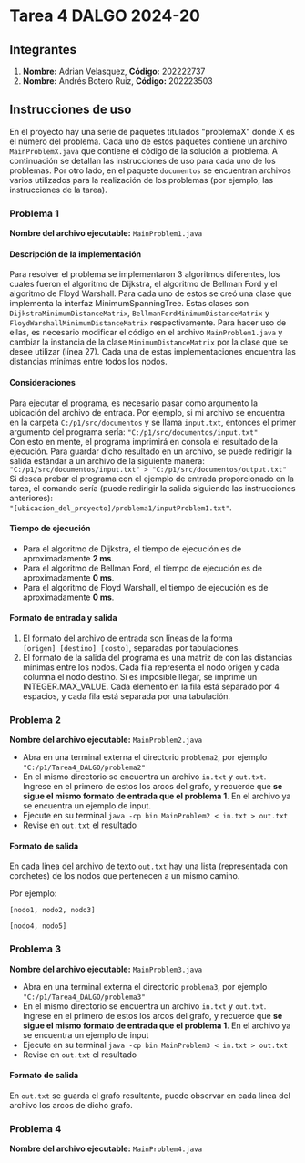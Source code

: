 # Tarea 4 DALGO 2024-20
## Integrantes
1) **Nombre:** Adrian Velasquez, **Código:** 202222737
2) **Nombre:** Andrés Botero Ruiz, **Código:** 202223503

## Instrucciones de uso
En el proyecto hay una serie de paquetes titulados "problemaX" donde X es el número del problema. Cada uno de estos
paquetes contiene un archivo `MainProblemX.java` que contiene el código de la solución al problema. A continuación se
detallan las instrucciones de uso para cada uno de los problemas. Por otro lado, en el paquete `documentos` se 
encuentran archivos varios utilizados para la realización de los problemas (por ejemplo, las instrucciones de la tarea). 

### Problema 1
**Nombre del archivo ejecutable:** `MainProblem1.java`
#### Descripción de la implementación
Para resolver el problema se implementaron 3 algoritmos diferentes, los cuales fueron
el algoritmo de Dijkstra, el algoritmo de Bellman Ford y el algoritmo de Floyd Warshall. Para cada uno de estos
se creó una clase que implementa la interfaz MinimumSpanningTree. Estas clases son `DijkstraMinimumDistanceMatrix`,
`BellmanFordMinimumDistanceMatrix` y `FloydWarshallMinimumDistanceMatrix` respectivamente. Para hacer uso de ellas, es necesario modificar
el código en el archivo `MainProblem1.java` y cambiar la instancia de la clase `MinimumDistanceMatrix` por la clase
que se desee utilizar (línea 27). Cada una de estas implementaciones encuentra las distancias mínimas entre todos los nodos.
#### Consideraciones
Para ejecutar el programa, es necesario pasar como argumento la ubicación del archivo de entrada.
Por ejemplo, si mi archivo se encuentra en la carpeta `C:/p1/src/documentos` y se llama `input.txt`, entonces el 
primer argumento del programa sería: `"C:/p1/src/documentos/input.txt"`  
Con esto en mente, el programa imprimirá en consola el resultado de la ejecución. Para guardar
dicho resultado en un archivo, se puede redirigir la salida estándar a un archivo de la siguiente manera:  
`"C:/p1/src/documentos/input.txt" > "C:/p1/src/documentos/output.txt"`  
Si desea probar el programa con el ejemplo de entrada proporcionado en la tarea, el comando sería 
(puede redirigir la salida siguiendo las instrucciones anteriores):  
`"[ubicacion_del_proyecto]/problema1/inputProblem1.txt"`.  
#### Tiempo de ejecución
- Para el algoritmo de Dijkstra, el tiempo de ejecución es de aproximadamente __2 ms__.  
- Para el algoritmo de Bellman Ford, el tiempo de ejecución es de aproximadamente __0 ms__.  
- Para el algoritmo de Floyd Warshall, el tiempo de ejecución es de aproximadamente __0 ms__.
#### Formato de entrada y salida
1) El formato del archivo de entrada son líneas de la forma  
`[origen] [destino] [costo]`, separadas por tabulaciones.  
2) El formato de la salida del programa es una matriz de con las distancias mínimas entre los nodos. 
Cada fila representa el nodo origen y cada columna el nodo destino. Si es imposible llegar, se imprime un INTEGER.MAX_VALUE.
Cada elemento en la fila está separado por 4 espacios, y cada fila está separada por una tabulación.

### Problema 2
**Nombre del archivo ejecutable:** `MainProblem2.java`
- Abra en una terminal externa el directorio `problema2`, por ejemplo `"C:/p1/Tarea4_DALGO/problema2"`
- En el mismo directorio se encuentra un archivo `in.txt` y `out.txt`. Ingrese en el primero de estos los arcos del grafo, y recuerde que **se sigue el mismo formato de entrada que el problema 1**. En el archivo ya se encuentra un ejemplo de input.
- Ejecute en su terminal `java -cp bin MainProblem2 < in.txt > out.txt`
- Revise en `out.txt` el resultado
#### Formato de salida
En cada linea del archivo de texto `out.txt` hay una lista (representada con corchetes) de los nodos que pertenecen a un mismo camino.

Por ejemplo:

`[nodo1, nodo2, nodo3]`

`[nodo4, nodo5]`

### Problema 3
**Nombre del archivo ejecutable:** `MainProblem3.java`
- Abra en una terminal externa el directorio `problema3`, por ejemplo `"C:/p1/Tarea4_DALGO/problema3"`
- En el mismo directorio se encuentra un archivo `in.txt` y `out.txt`. Ingrese en el primero de estos los arcos del grafo, y recuerde que **se sigue el mismo formato de entrada que el problema 1**. En el archivo ya se encuentra un ejemplo de input
- Ejecute en su terminal `java -cp bin MainProblem3 < in.txt > out.txt`
- Revise en `out.txt` el resultado

#### Formato de salida
En `out.txt` se guarda el grafo resultante, puede observar en cada linea del archivo los arcos de dicho grafo.

### Problema 4
**Nombre del archivo ejecutable:** `MainProblem4.java`
